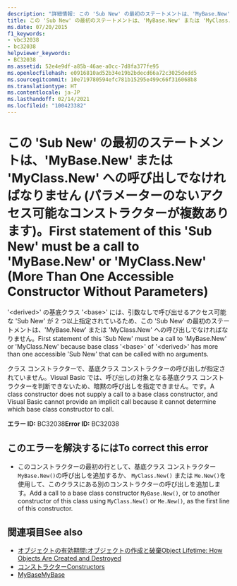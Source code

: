 ```yaml
---
description: "詳細情報: この 'Sub New' の最初のステートメントは、'MyBase.New' または 'MyClass.New' への呼び出しでなければなりません (パラメーターのないアクセス可能なコンストラクターが複数あります)"
title: この 'Sub New' の最初のステートメントは、'MyBase.New' または 'MyClass.New' への呼び出しでなければなりません (パラメーターのないアクセス可能なコンストラクターが複数あります)。
ms.date: 07/20/2015
f1_keywords:
- vbc32038
- bc32038
helpviewer_keywords:
- BC32038
ms.assetid: 52e4e9df-a85b-46ae-a0cc-7d8fa377fe95
ms.openlocfilehash: e0916810ad52b34e19b2bdecd66a72c3025dedd5
ms.sourcegitcommit: 10e719780594efc781b15295e499c66f316068b8
ms.translationtype: HT
ms.contentlocale: ja-JP
ms.lasthandoff: 02/14/2021
ms.locfileid: "100423382"
---
```

# <a name="first-statement-of-this-sub-new-must-be-a-call-to-mybasenew-or-myclassnew-more-than-one-accessible-constructor-without-parameters"></a><span data-ttu-id="da08b-103">この 'Sub New' の最初のステートメントは、'MyBase.New' または 'MyClass.New' への呼び出しでなければなりません (パラメーターのないアクセス可能なコンストラクターが複数あります)。</span><span class="sxs-lookup"><span data-stu-id="da08b-103">First statement of this 'Sub New' must be a call to 'MyBase.New' or 'MyClass.New' (More Than One Accessible Constructor Without Parameters)</span></span>

<span data-ttu-id="da08b-104">'\<derived>' の基底クラス '\<base>' には、引数なしで呼び出せるアクセス可能な 'Sub New' が 2 つ以上指定されているため、この 'Sub New' の最初のステートメントは、'MyBase.New' または 'MyClass.New' への呼び出しでなければなりません。</span><span class="sxs-lookup"><span data-stu-id="da08b-104">First statement of this 'Sub New' must be a call to 'MyBase.New' or 'MyClass.New' because base class '\<base>' of '\<derived>' has more than one accessible 'Sub New' that can be called with no arguments.</span></span>  
  
 <span data-ttu-id="da08b-105">クラス コンストラクターで、基底クラス コンストラクターの呼び出しが指定されていません。Visual Basic では、呼び出しの対象となる基底クラス コンストラクターを判断できないため、暗黙の呼び出しを指定できません。です。</span><span class="sxs-lookup"><span data-stu-id="da08b-105">A class constructor does not supply a call to a base class constructor, and Visual Basic cannot provide an implicit call because it cannot determine which base class constructor to call.</span></span>  
  
 <span data-ttu-id="da08b-106">**エラー ID:** BC32038</span><span class="sxs-lookup"><span data-stu-id="da08b-106">**Error ID:** BC32038</span></span>  
  
## <a name="to-correct-this-error"></a><span data-ttu-id="da08b-107">このエラーを解決するには</span><span class="sxs-lookup"><span data-stu-id="da08b-107">To correct this error</span></span>  
  
- <span data-ttu-id="da08b-108">このコンストラクターの最初の行として、基底クラス コンストラクター `MyBase.New()`の呼び出しを追加するか、 `MyClass.New()` または `Me.New()`を使用して、このクラスにある別のコンストラクターの呼び出しを追加します。</span><span class="sxs-lookup"><span data-stu-id="da08b-108">Add a call to a base class constructor `MyBase.New()`, or to another constructor of this class using `MyClass.New()` or `Me.New()`, as the first line of this constructor.</span></span>  
  
## <a name="see-also"></a><span data-ttu-id="da08b-109">関連項目</span><span class="sxs-lookup"><span data-stu-id="da08b-109">See also</span></span>

- [<span data-ttu-id="da08b-110">オブジェクトの有効期間:オブジェクトの作成と破棄</span><span class="sxs-lookup"><span data-stu-id="da08b-110">Object Lifetime: How Objects Are Created and Destroyed</span></span>](../programming-guide/language-features/objects-and-classes/object-lifetime-how-objects-are-created-and-destroyed.md)
- [<span data-ttu-id="da08b-111">コンストラクター</span><span class="sxs-lookup"><span data-stu-id="da08b-111">Constructors</span></span>](../programming-guide/concepts/object-oriented-programming.md#constructors)
- [<span data-ttu-id="da08b-112">MyBase</span><span class="sxs-lookup"><span data-stu-id="da08b-112">MyBase</span></span>](../programming-guide/program-structure/me-my-mybase-and-myclass.md#mybase)
